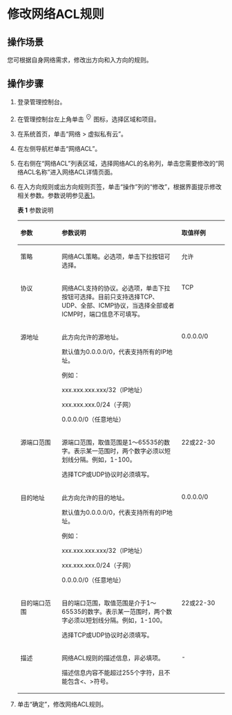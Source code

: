 # 修改网络ACL规则<a name="zh-cn_topic_0051746703"></a>

## 操作场景<a name="section66699152161428"></a>

您可根据自身网络需求，修改出方向和入方向的规则。

## 操作步骤<a name="section25103352161542"></a>

1.  登录管理控制台。
2.  在管理控制台左上角单击![](figures/icon-region.png)图标，选择区域和项目。
3.  在系统首页，单击“网络 \> 虚拟私有云”。
4.  在左侧导航栏单击“网络ACL”。
5.  在右侧在“网络ACL”列表区域，选择网络ACL的名称列，单击您需要修改的“网络ACL名称”进入网络ACL详情页面。
6.  在入方向规则或出方向规则页签，单击“操作”列的“修改”，根据界面提示修改相关参数。参数说明参见[表1](#table59686157164549)。

    **表 1**  参数说明

    <a name="table59686157164549"></a>
    <table><thead align="left"><tr id="zh-cn_topic_0051746702_row245764813417"><th class="cellrowborder" valign="top" width="19.89%" id="mcps1.2.4.1.1"><p id="zh-cn_topic_0051746702_p14456948183410"><a name="zh-cn_topic_0051746702_p14456948183410"></a><a name="zh-cn_topic_0051746702_p14456948183410"></a>参数</p>
    </th>
    <th class="cellrowborder" valign="top" width="57.769999999999996%" id="mcps1.2.4.1.2"><p id="zh-cn_topic_0051746702_p2456154812347"><a name="zh-cn_topic_0051746702_p2456154812347"></a><a name="zh-cn_topic_0051746702_p2456154812347"></a>参数说明</p>
    </th>
    <th class="cellrowborder" valign="top" width="22.34%" id="mcps1.2.4.1.3"><p id="zh-cn_topic_0051746702_p1645724863410"><a name="zh-cn_topic_0051746702_p1645724863410"></a><a name="zh-cn_topic_0051746702_p1645724863410"></a>取值样例</p>
    </th>
    </tr>
    </thead>
    <tbody><tr id="zh-cn_topic_0051746702_row184641148133419"><td class="cellrowborder" valign="top" width="19.89%" headers="mcps1.2.4.1.1 "><p id="zh-cn_topic_0051746702_p6457134819341"><a name="zh-cn_topic_0051746702_p6457134819341"></a><a name="zh-cn_topic_0051746702_p6457134819341"></a>策略</p>
    </td>
    <td class="cellrowborder" valign="top" width="57.769999999999996%" headers="mcps1.2.4.1.2 "><p id="zh-cn_topic_0051746702_p20487105491017"><a name="zh-cn_topic_0051746702_p20487105491017"></a><a name="zh-cn_topic_0051746702_p20487105491017"></a>网络ACL策略。必选项，单击下拉按钮可选择。</p>
    </td>
    <td class="cellrowborder" valign="top" width="22.34%" headers="mcps1.2.4.1.3 "><p id="zh-cn_topic_0051746702_p1446404843410"><a name="zh-cn_topic_0051746702_p1446404843410"></a><a name="zh-cn_topic_0051746702_p1446404843410"></a>允许</p>
    </td>
    </tr>
    <tr id="zh-cn_topic_0051746702_row0466148153411"><td class="cellrowborder" valign="top" width="19.89%" headers="mcps1.2.4.1.1 "><p id="zh-cn_topic_0051746702_p246464863416"><a name="zh-cn_topic_0051746702_p246464863416"></a><a name="zh-cn_topic_0051746702_p246464863416"></a>协议</p>
    </td>
    <td class="cellrowborder" valign="top" width="57.769999999999996%" headers="mcps1.2.4.1.2 "><p id="zh-cn_topic_0051746702_p124661748163411"><a name="zh-cn_topic_0051746702_p124661748163411"></a><a name="zh-cn_topic_0051746702_p124661748163411"></a>网络ACL支持的协议。必选项，单击下拉按钮可选择。目前只支持选择TCP、UDP、全部、ICMP协议，当选择全部或者ICMP时，端口信息不可填写。</p>
    </td>
    <td class="cellrowborder" valign="top" width="22.34%" headers="mcps1.2.4.1.3 "><p id="zh-cn_topic_0051746702_p114661548163415"><a name="zh-cn_topic_0051746702_p114661548163415"></a><a name="zh-cn_topic_0051746702_p114661548163415"></a>TCP</p>
    </td>
    </tr>
    <tr id="zh-cn_topic_0051746702_row7466248203412"><td class="cellrowborder" valign="top" width="19.89%" headers="mcps1.2.4.1.1 "><p id="zh-cn_topic_0051746702_p1546611481340"><a name="zh-cn_topic_0051746702_p1546611481340"></a><a name="zh-cn_topic_0051746702_p1546611481340"></a>源地址</p>
    </td>
    <td class="cellrowborder" valign="top" width="57.769999999999996%" headers="mcps1.2.4.1.2 "><p id="zh-cn_topic_0051746702_p1446616487341"><a name="zh-cn_topic_0051746702_p1446616487341"></a><a name="zh-cn_topic_0051746702_p1446616487341"></a>此方向允许的源地址。</p>
    <p id="zh-cn_topic_0051746702_p144661848153418"><a name="zh-cn_topic_0051746702_p144661848153418"></a><a name="zh-cn_topic_0051746702_p144661848153418"></a>默认值为0.0.0.0/0，代表支持所有的IP地址。</p>
    <p id="zh-cn_topic_0051746702_p64667482345"><a name="zh-cn_topic_0051746702_p64667482345"></a><a name="zh-cn_topic_0051746702_p64667482345"></a>例如：</p>
    <p id="zh-cn_topic_0051746702_p1646613483344"><a name="zh-cn_topic_0051746702_p1646613483344"></a><a name="zh-cn_topic_0051746702_p1646613483344"></a>xxx.xxx.xxx.xxx/32（IP地址）</p>
    <p id="zh-cn_topic_0051746702_p2466154823416"><a name="zh-cn_topic_0051746702_p2466154823416"></a><a name="zh-cn_topic_0051746702_p2466154823416"></a>xxx.xxx.xxx.0/24（子网）</p>
    <p id="zh-cn_topic_0051746702_p4466194820347"><a name="zh-cn_topic_0051746702_p4466194820347"></a><a name="zh-cn_topic_0051746702_p4466194820347"></a>0.0.0.0/0（任意地址）</p>
    </td>
    <td class="cellrowborder" valign="top" width="22.34%" headers="mcps1.2.4.1.3 "><p id="zh-cn_topic_0051746702_p12466164823419"><a name="zh-cn_topic_0051746702_p12466164823419"></a><a name="zh-cn_topic_0051746702_p12466164823419"></a>0.0.0.0/0</p>
    </td>
    </tr>
    <tr id="zh-cn_topic_0051746702_row446624812347"><td class="cellrowborder" valign="top" width="19.89%" headers="mcps1.2.4.1.1 "><p id="zh-cn_topic_0051746702_p846664863418"><a name="zh-cn_topic_0051746702_p846664863418"></a><a name="zh-cn_topic_0051746702_p846664863418"></a>源端口范围</p>
    </td>
    <td class="cellrowborder" valign="top" width="57.769999999999996%" headers="mcps1.2.4.1.2 "><p id="zh-cn_topic_0051746702_p6466104812345"><a name="zh-cn_topic_0051746702_p6466104812345"></a><a name="zh-cn_topic_0051746702_p6466104812345"></a>源端口范围，取值范围是1～65535的数字。表示某一范围时，两个数字必须以短划线分隔。例如，1-100。</p>
    <p id="zh-cn_topic_0051746702_p124661448153411"><a name="zh-cn_topic_0051746702_p124661448153411"></a><a name="zh-cn_topic_0051746702_p124661448153411"></a>选择TCP或UDP协议时必须填写。</p>
    </td>
    <td class="cellrowborder" valign="top" width="22.34%" headers="mcps1.2.4.1.3 "><p id="zh-cn_topic_0051746702_p6466104818341"><a name="zh-cn_topic_0051746702_p6466104818341"></a><a name="zh-cn_topic_0051746702_p6466104818341"></a>22或22-30</p>
    </td>
    </tr>
    <tr id="zh-cn_topic_0051746702_row346764883414"><td class="cellrowborder" valign="top" width="19.89%" headers="mcps1.2.4.1.1 "><p id="zh-cn_topic_0051746702_p046719484349"><a name="zh-cn_topic_0051746702_p046719484349"></a><a name="zh-cn_topic_0051746702_p046719484349"></a>目的地址</p>
    </td>
    <td class="cellrowborder" valign="top" width="57.769999999999996%" headers="mcps1.2.4.1.2 "><p id="zh-cn_topic_0051746702_p046712485344"><a name="zh-cn_topic_0051746702_p046712485344"></a><a name="zh-cn_topic_0051746702_p046712485344"></a>此方向允许的目的地址。</p>
    <p id="zh-cn_topic_0051746702_p10467174817345"><a name="zh-cn_topic_0051746702_p10467174817345"></a><a name="zh-cn_topic_0051746702_p10467174817345"></a>默认值为0.0.0.0/0，代表支持所有的IP地址。</p>
    <p id="zh-cn_topic_0051746702_p3467104893419"><a name="zh-cn_topic_0051746702_p3467104893419"></a><a name="zh-cn_topic_0051746702_p3467104893419"></a>例如：</p>
    <p id="zh-cn_topic_0051746702_p64671748143413"><a name="zh-cn_topic_0051746702_p64671748143413"></a><a name="zh-cn_topic_0051746702_p64671748143413"></a>xxx.xxx.xxx.xxx/32（IP地址）</p>
    <p id="zh-cn_topic_0051746702_p124671648113415"><a name="zh-cn_topic_0051746702_p124671648113415"></a><a name="zh-cn_topic_0051746702_p124671648113415"></a>xxx.xxx.xxx.0/24（子网）</p>
    <p id="zh-cn_topic_0051746702_p94671448203411"><a name="zh-cn_topic_0051746702_p94671448203411"></a><a name="zh-cn_topic_0051746702_p94671448203411"></a>0.0.0.0/0（任意地址）</p>
    </td>
    <td class="cellrowborder" valign="top" width="22.34%" headers="mcps1.2.4.1.3 "><p id="zh-cn_topic_0051746702_p104679481342"><a name="zh-cn_topic_0051746702_p104679481342"></a><a name="zh-cn_topic_0051746702_p104679481342"></a>0.0.0.0/0</p>
    </td>
    </tr>
    <tr id="zh-cn_topic_0051746702_row646834823419"><td class="cellrowborder" valign="top" width="19.89%" headers="mcps1.2.4.1.1 "><p id="zh-cn_topic_0051746702_p1946720489346"><a name="zh-cn_topic_0051746702_p1946720489346"></a><a name="zh-cn_topic_0051746702_p1946720489346"></a>目的端口范围</p>
    </td>
    <td class="cellrowborder" valign="top" width="57.769999999999996%" headers="mcps1.2.4.1.2 "><p id="zh-cn_topic_0051746702_p646734819340"><a name="zh-cn_topic_0051746702_p646734819340"></a><a name="zh-cn_topic_0051746702_p646734819340"></a>目的端口范围，取值范围是介于1～65535的数字。表示某一范围时，两个数字必须以短划线分隔。例如，1-100。</p>
    <p id="zh-cn_topic_0051746702_p124671748153410"><a name="zh-cn_topic_0051746702_p124671748153410"></a><a name="zh-cn_topic_0051746702_p124671748153410"></a>选择TCP或UDP协议时必须填写。</p>
    </td>
    <td class="cellrowborder" valign="top" width="22.34%" headers="mcps1.2.4.1.3 "><p id="zh-cn_topic_0051746702_p346854811345"><a name="zh-cn_topic_0051746702_p346854811345"></a><a name="zh-cn_topic_0051746702_p346854811345"></a>22或22-30</p>
    </td>
    </tr>
    <tr id="zh-cn_topic_0051746702_row2641164215415"><td class="cellrowborder" valign="top" width="19.89%" headers="mcps1.2.4.1.1 "><p id="zh-cn_topic_0051746702_p2641134254111"><a name="zh-cn_topic_0051746702_p2641134254111"></a><a name="zh-cn_topic_0051746702_p2641134254111"></a>描述</p>
    </td>
    <td class="cellrowborder" valign="top" width="57.769999999999996%" headers="mcps1.2.4.1.2 "><p id="zh-cn_topic_0051746702_p55384117316"><a name="zh-cn_topic_0051746702_p55384117316"></a><a name="zh-cn_topic_0051746702_p55384117316"></a>网络ACL规则的描述信息，非必填项。</p>
    <p id="zh-cn_topic_0051746702_p185324110315"><a name="zh-cn_topic_0051746702_p185324110315"></a><a name="zh-cn_topic_0051746702_p185324110315"></a>描述信息内容不能超过255个字符，且不能包含&lt;、&gt;符号。</p>
    </td>
    <td class="cellrowborder" valign="top" width="22.34%" headers="mcps1.2.4.1.3 "><p id="zh-cn_topic_0051746702_p1364284284110"><a name="zh-cn_topic_0051746702_p1364284284110"></a><a name="zh-cn_topic_0051746702_p1364284284110"></a>-</p>
    </td>
    </tr>
    </tbody>
    </table>

7.  单击“确定”，修改网络ACL规则。

